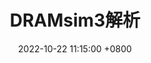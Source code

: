 ---
title: DRAMsim3解析
date: 2022-10-22 11:15:00 +0800
categories: [HardWare, Memory]
tags: [dram]     # TAG names should always be lowercase
---